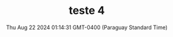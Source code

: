 ---
title: teste 4
date: Thu Aug 22 2024 01:14:31 GMT-0400 (Paraguay Standard Time)
price: undefined
restaurant: undefined
year: undefined
country: undefined
rating_personal: undefined
description: undefined
images: [http://res.cloudinary.com/boloko/image/upload/v1724303684/furushow5/parmegianologo/36ca610f-4fd3-45b8-915d-35bd2e3865c8_r2kklb.jpg]
---